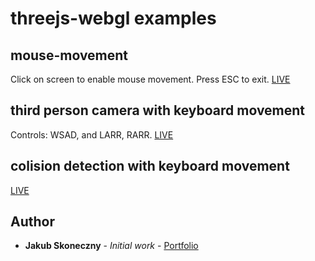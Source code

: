 # threejs-webgl examples

## mouse-movement
Click on screen to enable mouse movement. Press ESC to exit.
[LIVE](https://skona27.github.io/threejs-webgl-intro/mouse-movement/)

## third person camera with keyboard movement
Controls: WSAD, and LARR, RARR.
[LIVE](https://skona27.github.io/threejs-webgl-intro/third-person-cam-keyboard-movement/)

## colision detection with keyboard movement
[LIVE](https://skona27.github.io/threejs-webgl-intro/collision-detection/index.html)


## Author
* **Jakub Skoneczny** - *Initial work* - [Portfolio](https://jskoneczny.pl)